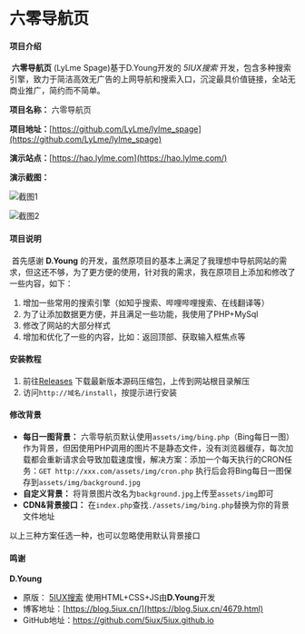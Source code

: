 # 六零导航页

#### 项目介绍
​		**六零导航页** (LyLme Spage)基于D.Young开发的 *5IUX搜索* 开发，包含多种搜索引擎，致力于简洁高效无广告的上网导航和搜索入口，沉淀最具价值链接，全站无商业推广，简约而不简单。

 **项目名称：** 六零导航页

 **项目地址：**[https://github.com/LyLme/lylme_spage](https://github.com/LyLme/lylme_spage)

 **演示站点：**[https://hao.lylme.com](https://hao.lylme.com/)

 **演示截图：**

![截图1](https://cdn.lylme.com/img/lylme_spage/lylme_spage1.png)

![截图2](https://cdn.lylme.com/img/lylme_spage/lylme_spage2.png)

#### 项目说明
​		首先感谢 **D.Young** 的开发，虽然原项目的基本上满足了我理想中导航网站的需求，但这还不够，为了更方便的使用，针对我的需求，我在原项目上添加和修改了一些内容，如下：

1.  增加一些常用的搜索引擎（如知乎搜索、哔哩哔哩搜索、在线翻译等）
2.  为了让添加数据更方便，并且满足一些功能，我使用了PHP+MySql
3.  修改了网站的大部分样式
4.  增加和优化了一些的内容，比如：返回顶部、获取输入框焦点等


#### 安装教程

1.  前往[Releases](https://github.com/LyLme/lylme_spage/releases/) 下载最新版本源码压缩包，上传到网站根目录解压
2.  访问`http://域名/install`，按提示进行安装

#### 修改背景

-  **每日一图背景：** 六零导航页默认使用`assets/img/bing.php`（Bing每日一图）作为背景，但因使用PHP调用的图片不是静态文件，没有浏览器缓存，每次加载都会重新请求会导致加载速度慢，解决方案：添加一个每天执行的CRON任务：`GET http://xxx.com/assets/img/cron.php` 执行后会将Bing每日一图保存到`assets/img/background.jpg`
-  **自定义背景：** 将背景图片改名为`background.jpg`上传至`assets/img`即可
-  **CDN&背景接口：** 在`index.php`查找`./assets/img/bing.php`替换为你的背景文件地址

以上三种方案任选一种，也可以忽略使用默认背景接口

#### 鸣谢

 **D.Young**

-   原版： [5IUX搜索](https://sou.5iux.cn) 使用HTML+CSS+JS由**D.Young**开发
-   博客地址：[https://blog.5iux.cn/](https://blog.5iux.cn/4679.html)
-   GitHub地址：https://github.com/5iux/5iux.github.io
